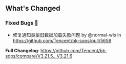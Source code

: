 <!-- Release notes generated using configuration in .github/release.yml at master -->

## What's Changed
### Fixed Bugs 👾
* 修复通知类型旧数据加载失败问题 by @normal-wls in https://github.com/Tencent/bk-sops/pull/5658


**Full Changelog**: https://github.com/Tencent/bk-sops/compare/V3.21.5...V3.21.6